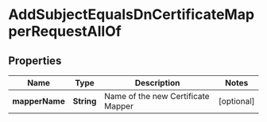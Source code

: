 

# AddSubjectEqualsDnCertificateMapperRequestAllOf


## Properties

| Name | Type | Description | Notes |
|------------ | ------------- | ------------- | -------------|
|**mapperName** | **String** | Name of the new Certificate Mapper |  [optional] |



